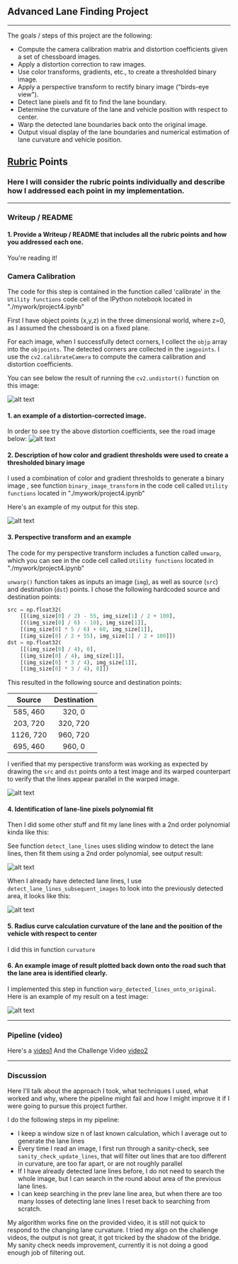 ## Advanced Lane Finding Project
---

The goals / steps of this project are the following:

* Compute the camera calibration matrix and distortion coefficients given a set of chessboard images.
* Apply a distortion correction to raw images.
* Use color transforms, gradients, etc., to create a thresholded binary image.
* Apply a perspective transform to rectify binary image ("birds-eye view").
* Detect lane pixels and fit to find the lane boundary.
* Determine the curvature of the lane and vehicle position with respect to center.
* Warp the detected lane boundaries back onto the original image.
* Output visual display of the lane boundaries and numerical estimation of lane curvature and vehicle position.

[//]: # (Image References)

[image1]: ./output_images/undistort-1.png "Undistorted"
[image2]: ./output_images/undistort.png "Road Transformed"
[image3]: ./output_images/threshold_binary.png "Threshold Binary"
[image4]: ./output_images/checkTranfsform.png "Checking Transform"
[image5]: ./output_images/detect_lane_lines_1.png "Fit Visual"
[image6]: ./output_images/detect_lane_lines2.png "Fit Visual"
[image7]: ./output_images/output_metrics.png "Output"
[video1]: ./output_images/project_video.mp4 "Video"
[video2]: ./output_images/challenge_video.mp4 "Challenge Video"

## [Rubric](https://review.udacity.com/#!/rubrics/571/view) Points

### Here I will consider the rubric points individually and describe how I addressed each point in my implementation.  

---

### Writeup / README

#### 1. Provide a Writeup / README that includes all the rubric points and how you addressed each one.  
You're reading it!

### Camera Calibration

The code for this step is contained in the function called 'calibrate' in the  `Utility functions` code cell of the IPython notebook located in "./mywork/project4.ipynb"   

First I have object points (x,y,z) in the three dimensional world, where z=0, as I assumed the chessboard is on a fixed plane.

For each image, when I successfully detect corners, I collect the `objp` array into the `objpoints`. The detected corners are collected in the `imgpoints`. I use the `cv2.calibrateCamera` to compute the camera calibration and distortion coefficients.  

You can see below the result of running the `cv2.undistort()` function on this image: 

![alt text][image1]

#### 1. an example of a distortion-corrected image.

In order to see try the above distortion coefficients, see the road image below:
![alt text][image2]

#### 2. Description of how color and gradient thresholds were used to create a thresholded binary image

I used a combination of color and gradient thresholds to generate a binary image , see function `binary_image_transform` in the code cell called `Utility functions` located in "./mywork/project4.ipynb"

Here's an example of my output for this step.

![alt text][image3]

#### 3. Perspective transform and an example

The code for my perspective transform includes a function called `unwarp`, which you can see in the code cell called `Utility functions` located in "./mywork/project4.ipynb"

`unwarp()` function takes as inputs an image (`img`), as well as source (`src`) and destination (`dst`) points.  I chose the following hardcoded source and destination points:

```python
src = np.float32(
    [[(img_size[0] / 2) - 55, img_size[1] / 2 + 100],
    [((img_size[0] / 6) - 10), img_size[1]],
    [(img_size[0] * 5 / 6) + 60, img_size[1]],
    [(img_size[0] / 2 + 55), img_size[1] / 2 + 100]])
dst = np.float32(
    [[(img_size[0] / 4), 0],
    [(img_size[0] / 4), img_size[1]],
    [(img_size[0] * 3 / 4), img_size[1]],
    [(img_size[0] * 3 / 4), 0]])
```

This resulted in the following source and destination points:

| Source        | Destination   | 
|:-------------:|:-------------:| 
| 585, 460      | 320, 0        | 
| 203, 720      | 320, 720      |
| 1126, 720     | 960, 720      |
| 695, 460      | 960, 0        |

I verified that my perspective transform was working as expected by drawing the `src` and `dst` points onto a test image and its warped counterpart to verify that the lines appear parallel in the warped image.

![alt text][image4]

#### 4. Identification of lane-line pixels polynomial fit

Then I did some other stuff and fit my lane lines with a 2nd order polynomial kinda like this:


See function `detect_lane_lines` uses sliding window to detect the lane lines, then fit them using a 2nd order polynomial, see output result:

![alt text][image5]

When I already have detected lane lines, I use `detect_lane_lines_subsequent_images` to look into the previously detected area, it looks like this:

![alt text][image6]

#### 5. Radius curve calculation curvature of the lane and the position of the vehicle with respect to center

I did this in function `curvature`

#### 6. An example image of result plotted back down onto the road such that the lane area is identified clearly.

I implemented this step in function `warp_detected_lines_onto_original`.  Here is an example of my result on a test image:

![alt text][image7]

---

### Pipeline (video)

Here's a [video1]
And the Challenge Video [video2]

---

### Discussion

Here I'll talk about the approach I took, what techniques I used, what worked and why, where the pipeline might fail and 
how I might improve it if I were going to pursue this project further.
  
I do the following steps in my pipeline:

* I keep a window size n of last known calculation, which I average out to generate the lane lines
* Every time I read an image, I first run through a sanity-check, see `sanity_check_update_lines`, that will filter out lines that are too different in curvature, are too far apart, or are not roughly parallel
* If I have already detected lane lines before, I do not need to search the whole image, but I can search in the round about area of the previous lane lines.
* I can keep searching in the prev lane line area, but when there are too many losses of detecting lane lines I reset back to searching from scratch.

My algorithm works fine on the provided video, it is still not quick to respond to the changing lane curvature. I tried my algo on the challenge videos, the output is not great, it got tricked by the shadow of the bridge.  My sanity check needs improvement, currently it is not doing a good enough job of filtering out.

